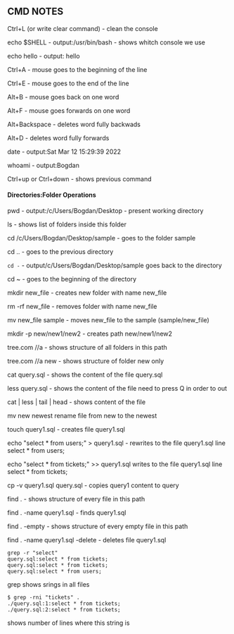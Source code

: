 ## CMD NOTES

Ctrl+L (or write clear command) - clean the console

echo $SHELL - output:/usr/bin/bash - shows whitch console we use

echo hello - output: hello

Ctrl+A - mouse goes to the beginning of the line

Ctrl+E - mouse goes to the end of the line

Alt+B - mouse goes back on one word

Alt+F - mouse goes forwards on one word

Alt+Backspace - deletes word fully backwads

Alt+D - deletes word fully forwards

date - output:Sat Mar 12 15:29:39     2022

whoami - output:Bogdan 

Ctrl+up or Ctrl+down - shows previous command

#### Directories:Folder Operations

pwd - output:/c/Users/Bogdan/Desktop - present working directory

ls - shows list of folders inside this folder

cd /c/Users/Bogdan/Desktop/sample - goes to the folder sample

cd .. - goes to the previous directory

```cd -``` - output/c/Users/Bogdan/Desktop/sample goes back to the directory

cd ~ - goes to the beginning of the directory

mkdir new_file - creates new folder with name new_file

rm -rf new_file - removes folder with name new_file

mv new_file sample - moves new_file to the sample (sample/new_file)

mkdir -p new/new1/new2 - creates path new/new1/new2 

tree.com //a - shows structure of all folders in this path
 
tree.com //a new - shows structure of folder new only
 
cat query.sql - shows the content of the file query.sql

less query.sql - shows the content of the file need to press Q in order to out

cat | less | tail | head - shows content of the file

mv new newest rename file from new to the newest

touch query1.sql - creates file query1.sql

echo "select * from users;" > query1.sql - rewrites to the file query1.sql line select * from users;

echo "select * from tickets;" >> query1.sql writes to the file query1.sql line select * from tickets;


cp -v query1.sql query.sql - copies query1 content to query

find . - shows structure of every file in this path

find . -name query1.sql - finds query1.sql

find . -empty - shows structure of every empty file in this path

find . -name query1.sql -delete - deletes file query1.sql

```
grep -r "select"
query.sql:select * from tickets;
query.sql:select * from tickets;
query.sql:select * from users;
``` 
grep shows srings in all files

```
$ grep -rni "tickets" .
./query.sql:1:select * from tickets;
./query.sql:2:select * from tickets;
```
shows number of lines where this string is



